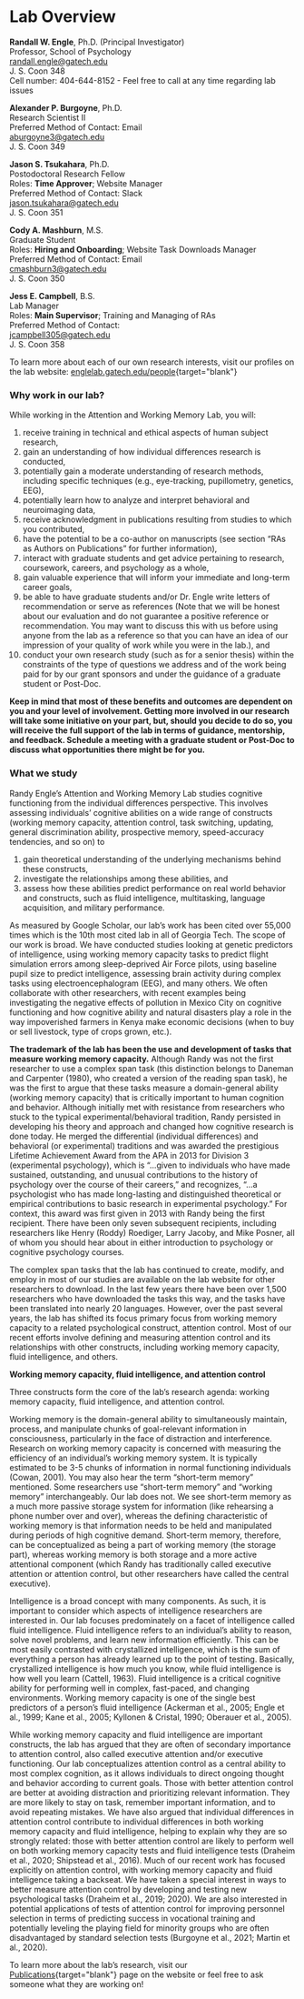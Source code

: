 # Lab Overview

**Randall W. Engle**, Ph.D. (Principal Investigator)\
Professor, School of Psychology\
randall.engle@gatech.edu\
J. S. Coon 348\
Cell number: 404-644-8152 - Feel free to call at any time regarding lab issues

**Alexander P. Burgoyne**, Ph.D.\
Research Scientist II\
Preferred Method of Contact: Email\
aburgoyne3@gatech.edu\
J. S. Coon 349

**Jason S. Tsukahara**, Ph.D.\
Postodoctoral Research Fellow\
Roles: **Time Approver**; Website Manager\
Preferred Method of Contact: Slack\
jason.tsukahara@gatech.edu\
J. S. Coon 351

**Cody A. Mashburn**, M.S.\
Graduate Student\
Roles: **Hiring and Onboarding**; Website Task Downloads Manager\
Preferred Method of Contact: Email\
cmashburn3@gatech.edu\
J. S. Coon 350

**Jess E. Campbell**, B.S.\
Lab Manager\
Roles: **Main Supervisor**; Training and Managing of RAs\
Preferred Method of Contact:\
jcampbell305@gatech.edu\
J. S. Coon 358

To learn more about each of our own research interests, visit our profiles on the lab website: [englelab.gatech.edu/people](http://englelab.gatech.edu/people.html){target="blank"}

###

### Why work in our lab?

While working in the Attention and Working Memory Lab, you will:

1. receive training in technical and ethical aspects of human subject research,
2. gain an understanding of how individual differences research is conducted,
3. potentially gain a moderate understanding of research methods, including specific techniques (e.g., eye-tracking, pupillometry, genetics, EEG),
4. potentially learn how to analyze and interpret behavioral and neuroimaging data,
5. receive acknowledgment in publications resulting from studies to which you contributed,
6. have the potential to be a co-author on manuscripts (see section “RAs as Authors on Publications” for further information),
7. interact with graduate students and get advice pertaining to research, coursework, careers, and psychology as a whole,
8. gain valuable experience that will inform your immediate and long-term career goals,
9. be able to have graduate students and/or Dr. Engle write letters of recommendation or serve as references (Note that we will be honest about our evaluation and do not guarantee a positive reference or recommendation. You may want to discuss this with us before using anyone from the lab as a reference so that you can have an idea of our impression of your quality of work while you were in the lab.), and
10. conduct your own research study (such as for a senior thesis) within the constraints of the type of questions we address and of the work being paid for by our grant sponsors and under the guidance of a graduate student or Post-Doc.

**Keep in mind that most of these benefits and outcomes are dependent on you and your level of involvement. Getting more involved in our research will take some initiative on your part, but, should you decide to do so, you will receive the full support of the lab in terms of guidance, mentorship, and feedback. Schedule a meeting with a graduate student or Post-Doc to discuss what opportunities there might be for you.**

### What we study

Randy Engle’s Attention and Working Memory Lab studies cognitive functioning from the individual differences perspective. This involves assessing individuals’ cognitive abilities on a wide range of constructs (working memory capacity, attention control, task switching, updating, general discrimination ability, prospective memory, speed-accuracy tendencies, and so on) to

1. gain theoretical understanding of the underlying mechanisms behind these constructs,
2. investigate the relationships among these abilities, and
3. assess how these abilities predict performance on real world behavior and constructs, such as fluid intelligence, multitasking, language acquisition, and military performance.

As measured by Google Scholar, our lab’s work has been cited over 55,000 times which is the 10th most cited lab in all of Georgia Tech. The scope of our work is broad. We have conducted studies looking at genetic predictors of intelligence, using working memory capacity tasks to predict flight simulation errors among sleep-deprived Air Force pilots, using baseline pupil size to predict intelligence, assessing brain activity during complex tasks using electroencephalogram (EEG), and many others. We often collaborate with other researchers, with recent examples being investigating the negative effects of pollution in Mexico City on cognitive functioning and how cognitive ability and natural disasters play a role in the way impoverished farmers in Kenya make economic decisions (when to buy or sell livestock, type of crops grown, etc.).

**The trademark of the lab has been the use and development of tasks that measure working memory capacity.** Although Randy was not the first researcher to use a complex span task (this distinction belongs to Daneman and Carpenter (1980), who created a version of the reading span task), he was the first to argue that these tasks measure a domain-general ability (working memory capacity) that is critically important to human cognition and behavior. Although initially met with resistance from researchers who stuck to the typical experimental/behavioral tradition, Randy persisted in developing his theory and approach and changed how cognitive research is done today. He merged the differential (individual differences) and behavioral (or experimental) traditions and was awarded the prestigious Lifetime Achievement Award from the APA in 2013 for Division 3 (experimental psychology), which is “…given to individuals who have made sustained, outstanding, and unusual contributions to the history of psychology over the course of their careers,” and recognizes, “…a psychologist who has made long-lasting and distinguished theoretical or empirical contributions to basic research in experimental psychology.” For context, this award was first given in 2013 with Randy being the first recipient. There have been only seven subsequent recipients, including researchers like Henry (Roddy) Roediger, Larry Jacoby, and Mike Posner, all of whom you should hear about in either introduction to psychology or cognitive psychology courses.

The complex span tasks that the lab has continued to create, modify, and employ in most of our studies are available on the lab website for other researchers to download. In the last few years there have been over 1,500 researchers who have downloaded the tasks this way, and the tasks have been translated into nearly 20 languages. However, over the past several years, the lab has shifted its focus primary focus from working memory capacity to a related psychological construct, attention control. Most of our recent efforts involve defining and measuring attention control and its relationships with other constructs, including working memory capacity, fluid intelligence, and others.

**Working memory capacity, fluid intelligence, and attention control**

Three constructs form the core of the lab’s research agenda: working memory capacity, fluid intelligence, and attention control.

Working memory is the domain-general ability to simultaneously maintain, process, and manipulate chunks of goal-relevant information in consciousness, particularly in the face of distraction and interference. Research on working memory capacity is concerned with measuring the efficiency of an individual’s working memory system. It is typically estimated to be 3-5 chunks of information in normal functioning individuals (Cowan, 2001). You may also hear the term “short-term memory” mentioned. Some researchers use “short-term memory” and “working memory” interchangeably. Our lab does not. We see short-term memory as a much more passive storage system for information (like rehearsing a phone number over and over), whereas the defining characteristic of working memory is that information needs to be held and manipulated during periods of high cognitive demand. Short-term memory, therefore, can be conceptualized as being a part of working memory (the storage part), whereas working memory is both storage and a more active attentional component (which Randy has traditionally called executive attention or attention control, but other researchers have called the central executive).

Intelligence is a broad concept with many components. As such, it is important to consider which aspects of intelligence researchers are interested in. Our lab focuses predominately on a facet of intelligence called fluid intelligence. Fluid intelligence refers to an individual’s ability to reason, solve novel problems, and learn new information efficiently. This can be most easily contrasted with crystallized intelligence, which is the sum of everything a person has already learned up to the point of testing. Basically, crystallized intelligence is how much you know, while fluid intelligence is how well you learn (Cattell, 1963). Fluid intelligence is a critical cognitive ability for performing well in complex, fast-paced, and changing environments. Working memory capacity is one of the single best predictors of a person’s fluid intelligence (Ackerman et al., 2005; Engle et al., 1999; Kane et al., 2005; Kyllonen & Cristal, 1990; Oberauer et al., 2005).

While working memory capacity and fluid intelligence are important constructs, the lab has argued that they are often of secondary importance to attention control, also called executive attention and/or executive functioning. Our lab conceptualizes attention control as a central ability to most complex cognition, as it allows individuals to direct ongoing thought and behavior according to current goals. Those with better attention control are better at avoiding distraction and prioritizing relevant information. They are more likely to stay on task, remember important information, and to avoid repeating mistakes. We have also argued that individual differences in attention control contribute to individual differences in both working memory capacity and fluid intelligence, helping to explain why they are so strongly related: those with better attention control are likely to perform well on both working memory capacity tests and fluid intelligence tests (Draheim et al., 2020; Shipstead et al., 2016). Much of our recent work has focused explicitly on attention control, with working memory capacity and fluid intelligence taking a backseat. We have taken a special interest in ways to better measure attention control by developing and testing new psychological tasks (Draheim et al., 2019; 2020). We are also interested in potential applications of tests of attention control for improving personnel selection in terms of predicting success in vocational training and potentially leveling the playing field for minority groups who are often disadvantaged by standard selection tests (Burgoyne et al., 2021; Martin et al., 2020).

To learn more about the lab’s research, visit our [Publications](https://englelab.gatech.edu/publications.html){target="blank"} page on the website or feel free to ask someone what they are working on!

